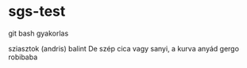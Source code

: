 # sgs-test
git bash gyakorlas

sziasztok (andris)
balint De szép cica vagy sanyi, a kurva anyád
gergo
robibaba 

